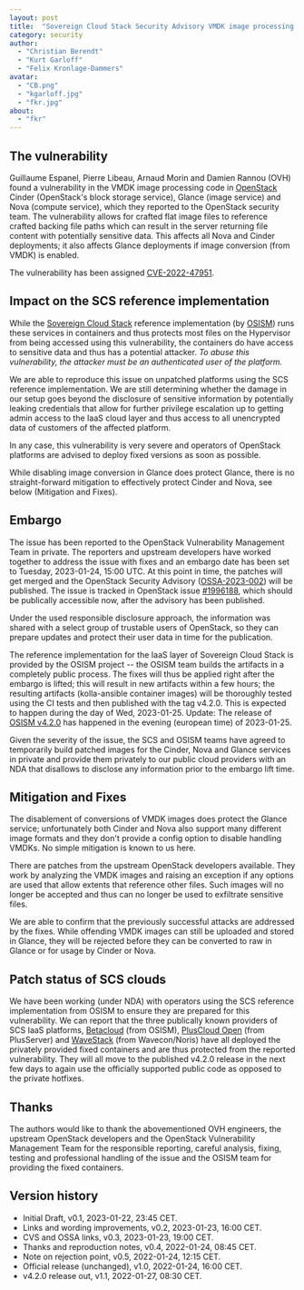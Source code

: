 ```yaml
---
layout: post
title:  "Sovereign Cloud Stack Security Advisory VMDK image processing (CVE-2022-47951)"
category: security
author:
  - "Christian Berendt"
  - "Kurt Garloff"
  - "Felix Kronlage-Dammers"
avatar:
  - "CB.png"
  - "kgarloff.jpg"
  - "fkr.jpg"
about:
  - "fkr"
---
```


## The vulnerability

Guillaume Espanel, Pierre Libeau, Arnaud Morin and Damien Rannou (OVH) found a
vulnerability in the VMDK image processing code in
[OpenStack](https://openstack.org/) Cinder (OpenStack's block storage service),
Glance (image service) and Nova (compute service), which they reported to the
OpenStack security team. The vulnerability allows for crafted flat image files
to reference crafted backing file paths which can result in the
server returning file content with potentially sensitive data. This affects all
Nova and Cinder deployments; it also affects Glance deployments if image
conversion (from VMDK) is enabled.

The vulnerability has been assigned [CVE-2022-47951](https://cve.report/CVE-2022-47951).

## Impact on the SCS reference implementation

While the [Sovereign Cloud Stack](https://scs.community/) reference
implementation (by [OSISM](https://osism.tech/)) runs these services in
containers and thus protects most files on the Hypervisor from being accessed
using this vulnerability, the containers do have access to sensitive data and
thus has a potential attacker. *To abuse this vulnerability, the attacker must
be an authenticated user of the platform.*

We are able to reproduce this issue on unpatched platforms using the SCS
reference implementation.
We are still determining whether the damage in our setup goes beyond the
disclosure of sensitive information by potentially leaking credentials that
allow for further privilege escalation up to getting admin access to the IaaS
cloud layer and thus access to all unencrypted data of customers of the
affected platform.

In any case, this vulnerability is very severe and operators of OpenStack
platforms are advised to deploy fixed versions as soon as possible.

While disabling image conversion in Glance does protect Glance, there is no
straight-forward mitigation to effectively protect Cinder and Nova, see
below (Mitigation and Fixes).

## Embargo

The issue has been reported to the OpenStack Vulnerability Management Team in
private. The reporters and upstream developers have worked together to address
the issue with fixes and an embargo date
has been set to Tuesday, 2023-01-24, 15:00 UTC. At this point in time, the
patches will get merged and the OpenStack Security Advisory
([OSSA-2023-002](https://security.openstack.org/ossa/OSSA-2023-002.html)) will
be published. The issue is tracked in OpenStack issue
[#1996188](https://bugs.launchpad.net/nova/+bug/1996188), which should be
publically accessible now, after the advisory has been published.

Under the used responsible disclosure approach, the information was shared with
a select group of trustable users of OpenStack, so they can prepare updates and
protect their user data in time for the publication.

The reference implementation for the IaaS layer of Sovereign Cloud Stack
is provided by the OSISM project -- the OSISM team builds the artifacts in a
completely public process. The fixes will thus be applied right after the 
embargo is lifted; this will result in new artifacts within a few hours;
the resulting artifacts (kolla-ansible container images) will be thoroughly
tested using the CI tests and then published with the tag v4.2.0. This is
expected to happen during the day of Wed, 2023-01-25.
Update: The release of [OSISM v4.2.0](https://github.com/osism/release/tree/main/4.2.0)
has happened in the evening (european time) of 2023-01-25.

Given the severity of the issue, the SCS and OSISM teams have agreed to
temporarily build patched images for the Cinder, Nova and Glance services in
private and provide them privately to our public cloud providers with an NDA
that disallows to disclose any information prior to the embargo lift time.

## Mitigation and Fixes

The disablement of conversions of VMDK images does protect the Glance service;
unfortunately both Cinder and Nova also support many different image formats
and they don't provide a config option to disable handling VMDKs. No
simple mitigation is known to us here.

There are patches from the upstream OpenStack developers available. They work
by analyzing the VMDK images and raising an exception if any options are used
that allow extents that reference other files. Such images will no longer be
accepted and thus can no longer be used to exfiltrate sensitive files.

We are able to confirm that the previously successful attacks are addressed
by the fixes. While offending VMDK images can still be uploaded and stored
in Glance, they will be rejected before they can be converted to raw in
Glance or for usage by Cinder or Nova.

## Patch status of SCS clouds

We have been working (under NDA) with operators using the SCS reference
implementation from OSISM to ensure they are prepared for this vulnerability.
We can report that the three publically known providers of SCS IaaS
platforms, [Betacloud](https://betacloud.de/) (from OSISM),
[PlusCloud Open](https://www.plusserver.com/en/products/pluscloud-open)
(from PlusServer) and [WaveStack](https://www.noris.de/wavestack-cloud/)
(from Wavecon/Noris) have all deployed the privately provided fixed
containers and are thus protected from the reported vulnerability. They
will all move to the published v4.2.0 release in the next few days to
again use the officially supported public code as opposed to the private
hotfixes.

## Thanks

The authors would like to thank the abovementioned OVH engineers, the upstream
OpenStack developers and the OpenStack Vulnerability Management Team for the
responsible reporting, careful analysis, fixing, testing and professional
handling of the issue and the OSISM team for providing the fixed containers.

## Version history

* Initial Draft, v0.1, 2023-01-22, 23:45 CET.
* Links and wording improvements, v0.2, 2023-01-23, 16:00 CET.
* CVS and OSSA links, v0.3, 2023-01-23, 19:00 CET.
* Thanks and reproduction notes, v0.4, 2022-01-24, 08:45 CET.
* Note on rejection point, v0.5, 2022-01-24, 12:15 CET.
* Official release (unchanged), v1.0, 2022-01-24, 16:00 CET.
* v4.2.0 release out, v1.1, 2022-01-27, 08:30 CET.
